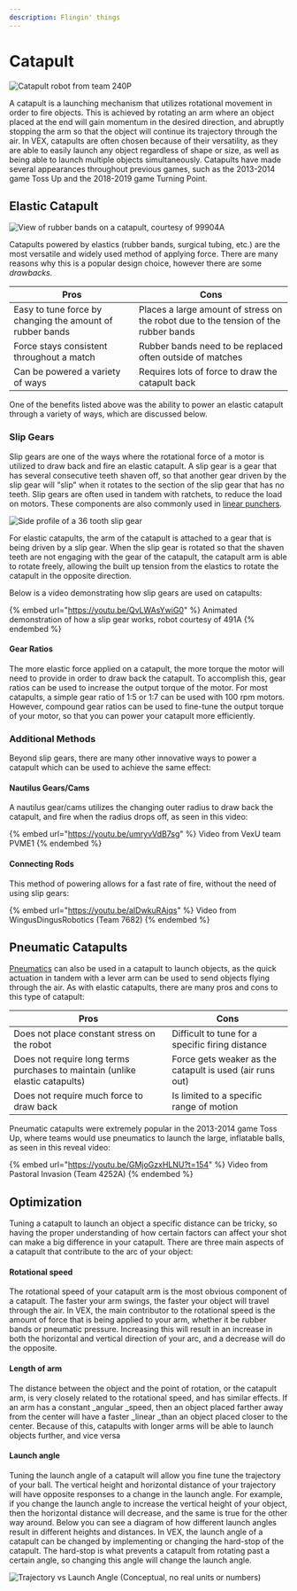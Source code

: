 ```yaml
---
description: Flingin' things
---
```


# Catapult

![Catapult robot from team 240P](../../.gitbook/assets/Image11.jpg)

A catapult is a launching mechanism that utilizes rotational movement in order to fire objects. This is achieved by rotating an arm where an object placed at the end will gain momentum in the desired direction, and abruptly stopping the arm so that the object will continue its trajectory through the air. In VEX, catapults are often chosen because of their versatility, as they are able to easily launch any object regardless of shape or size, as well as being able to launch multiple objects simultaneously. Catapults have made several appearances throughout previous games, such as the 2013-2014 game Toss Up and the 2018-2019 game Turning Point.

## Elastic Catapult

![View of rubber bands on a catapult, courtesy of 99904A](../../.gitbook/assets/wiki99904catapult.PNG)

Catapults powered by elastics (rubber bands, surgical tubing, etc.) are the most versatile and widely used method of applying force. There are many reasons why this is a popular design choice, however there are some _drawbacks._

| Pros                                                      | Cons                                                                                |
| --------------------------------------------------------- | ----------------------------------------------------------------------------------- |
| Easy to tune force by changing the amount of rubber bands | Places a large amount of stress on the robot due to the tension of the rubber bands |
| Force stays consistent throughout a match                 | Rubber bands need to be replaced often outside of matches                           |
| Can be powered a variety of ways                          | Requires lots of force to draw the catapult back                                    |

One of the benefits listed above was the ability to power an elastic catapult through a variety of ways, which are discussed below.

### Slip Gears

Slip gears are one of the ways where the rotational force of a motor is utilized to draw back and fire an elastic catapult. A slip gear is a gear that has several consecutive teeth shaven off, so that another gear driven by the slip gear will "slip" when it rotates to the section of the slip gear that has no teeth. Slip gears are often used in tandem with ratchets, to reduce the load on motors. These components are also commonly used in [linear punchers](linear-puncher.md).

![Side profile of a 36 tooth slip gear](../../.gitbook/assets/slipgearsmall.png)

For elastic catapults, the arm of the catapult is attached to a gear that is being driven by a slip gear. When the slip gear is rotated so that the shaven teeth are not engaging with the gear of the catapult, the catapult arm is able to rotate freely, allowing the built up tension from the elastics to rotate the catapult in the opposite direction.

Below is a video demonstrating how slip gears are used on catapults:

{% embed url="https://youtu.be/QvLWAsYwiG0" %}
Animated demonstration of how a slip gear works, robot courtesy of 491A
{% endembed %}

#### Gear Ratios

The more elastic force applied on a catapult, the more torque the motor will need to provide in order to draw back the catapult. To accomplish this, gear ratios can be used to increase the output torque of the motor. For most catapults, a simple gear ratio of 1:5 or 1:7 can be used with 100 rpm motors. However, compound gear ratios can be used to fine-tune the output torque of your motor, so that you can power your catapult more efficiently.

### Additional Methods

Beyond slip gears, there are many other innovative ways to power a catapult which can be used to achieve the same effect:

#### Nautilus Gears/Cams

A nautilus gear/cams utilizes the changing outer radius to draw back the catapult, and fire when the radius drops off, as seen in this video:

{% embed url="https://youtu.be/umryvVdB7sg" %}
Video from VexU team PVME1&#x20;
{% endembed %}

#### Connecting Rods

This method of powering allows for a fast rate of fire, without the need of using slip gears:

{% embed url="https://youtu.be/aIDwkuRAjqs" %}
Video from WingusDingusRobotics (Team 7682)
{% endembed %}

## Pneumatic Catapults

[Pneumatics](../pneumatics.md) can also be used in a catapult to launch objects, as the quick actuation in tandem with a lever arm can be used to send objects flying through the air. As with elastic catapults, there are many pros and cons to this type of catapult:

| Pros                                                                         | Cons                                                     |
| ---------------------------------------------------------------------------- | -------------------------------------------------------- |
| Does not place constant stress on the robot                                  | Difficult to tune for a specific firing distance         |
| Does not require long terms purchases to maintain (unlike elastic catapults) | Force gets weaker as the catapult is used (air runs out) |
| Does not require much force to draw back                                     | Is limited to a specific range of motion                 |

Pneumatic catapults were extremely popular in the 2013-2014 game Toss Up, where teams would use pneumatics to launch the large, inflatable balls, as seen in this reveal video:

{% embed url="https://youtu.be/GMjoGzxHLNU?t=154" %}
Video from Pastoral Invasion (Team 4252A)
{% endembed %}

## Optimization

Tuning a catapult to launch an object a specific distance can be tricky, so having the proper understanding of how certain factors can affect your shot can make a big difference in your catapult. There are three main aspects of a catapult that contribute to the arc of your object:

#### Rotational speed

The rotational speed of your catapult arm is the most obvious component of a catapult. The faster your arm swings, the faster your object will travel through the air. In VEX, the main contributor to the rotational speed is the amount of force that is being applied to your arm, whether it be rubber bands or pneumatic pressure. Increasing this will result in an increase in both the horizontal and vertical direction of your arc, and a decrease will do the opposite.

#### Length of arm

The distance between the object and the point of rotation, or the catapult arm, is very closely related to the rotational speed, and has similar effects. If an arm has a constant _angular _speed, then an object placed farther away from the center will have a faster _linear _than an object placed closer to the center. Because of this, catapults with longer arms will be able to launch objects further, and vice versa

#### Launch angle

Tuning the launch angle of a catapult will allow you fine tune the trajectory of your ball. The vertical height and horizontal distance of your trajectory will have opposite responses to a change in the launch angle. For example, if you change the launch angle to increase the vertical height of your object, then the horizontal distance will decrease, and the same is true for the other way around. Below you can see a diagram of how different launch angles result in different heights and distances. In VEX, the launch angle of a catapult can be changed by implementing or changing the hard-stop of the catapult. The hard-stop is what prevents a catapult from rotating past a certain angle, so changing this angle will change the launch angle.

![Trajectory vs Launch Angle (Conceptual, no real units or numbers)](<../../.gitbook/assets/image (22).png>)
